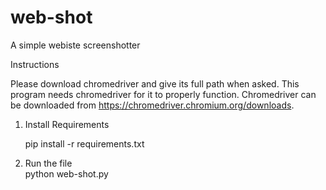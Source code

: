 # web-shot
A simple webiste screenshotter 

Instructions  

Please download chromedriver and give its full path when asked. This program needs chromedriver for it to properly function.  Chromedriver can be downloaded from https://chromedriver.chromium.org/downloads.  

1. Install Requirements 
    
    pip install -r requirements.txt  
    
2. Run the file       
    python web-shot.py
